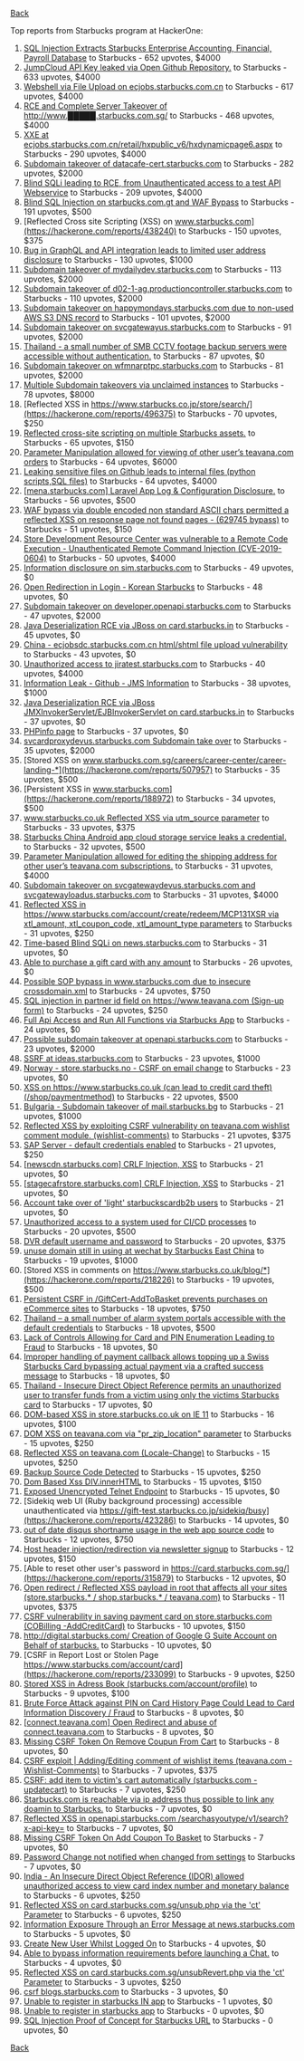 [Back](../README.md)

Top reports from Starbucks program at HackerOne:

1. [SQL Injection Extracts Starbucks Enterprise Accounting, Financial, Payroll Database](https://hackerone.com/reports/531051) to Starbucks - 652 upvotes, $4000
2. [JumpCloud API Key leaked via Open Github Repository.](https://hackerone.com/reports/716292) to Starbucks - 633 upvotes, $4000
3. [Webshell via File Upload on ecjobs.starbucks.com.cn](https://hackerone.com/reports/506646) to Starbucks - 617 upvotes, $4000
4. [RCE and Complete Server Takeover of http://www.█████.starbucks.com.sg/](https://hackerone.com/reports/502758) to Starbucks - 468 upvotes, $4000
5. [XXE at ecjobs.starbucks.com.cn/retail/hxpublic_v6/hxdynamicpage6.aspx](https://hackerone.com/reports/500515) to Starbucks - 290 upvotes, $4000
6. [Subdomain takeover of datacafe-cert.starbucks.com](https://hackerone.com/reports/665398) to Starbucks - 282 upvotes, $2000
7. [Blind SQLi leading to RCE, from Unauthenticated access to a test API Webservice](https://hackerone.com/reports/592400) to Starbucks - 209 upvotes, $4000
8. [Blind SQL Injection on starbucks.com.gt and WAF Bypass](https://hackerone.com/reports/549355) to Starbucks - 191 upvotes, $500
9. [Reflected Cross site Scripting (XSS) on www.starbucks.com](https://hackerone.com/reports/438240) to Starbucks - 150 upvotes, $375
10. [Bug in GraphQL and API integration leads to limited user address disclosure](https://hackerone.com/reports/473742) to Starbucks - 130 upvotes, $1000
11. [Subdomain takeover of mydailydev.starbucks.com](https://hackerone.com/reports/570651) to Starbucks - 113 upvotes, $2000
12. [Subdomain takeover of d02-1-ag.productioncontroller.starbucks.com](https://hackerone.com/reports/661751) to Starbucks - 110 upvotes, $2000
13. [Subdomain takeover on happymondays.starbucks.com due to non-used AWS S3 DNS record](https://hackerone.com/reports/186766) to Starbucks - 101 upvotes, $2000
14. [Subdomain takeover on svcgatewayus.starbucks.com](https://hackerone.com/reports/325336) to Starbucks - 91 upvotes, $2000
15. [Thailand - a small number of SMB CCTV footage backup servers were accessible without authentication.](https://hackerone.com/reports/417360) to Starbucks - 87 upvotes, $0
16. [Subdomain takeover on wfmnarptpc.starbucks.com](https://hackerone.com/reports/388622) to Starbucks - 81 upvotes, $2000
17. [Multiple Subdomain takeovers via unclaimed instances](https://hackerone.com/reports/276269) to Starbucks - 78 upvotes, $8000
18. [Reflected XSS in https://www.starbucks.co.jp/store/search/](https://hackerone.com/reports/496375) to Starbucks - 70 upvotes, $250
19. [Reflected cross-site scripting on multiple Starbucks assets.](https://hackerone.com/reports/629745) to Starbucks - 65 upvotes, $150
20. [Parameter Manipulation allowed for viewing of other user’s teavana.com orders](https://hackerone.com/reports/141090) to Starbucks - 64 upvotes, $6000
21. [Leaking sensitive files on Github leads to internal files (python scripts,SQL files)](https://hackerone.com/reports/301831) to Starbucks - 64 upvotes, $4000
22. [[mena.starbucks.com] Laravel App Log &amp; Configuration Disclosure.](https://hackerone.com/reports/401098) to Starbucks - 56 upvotes, $500
23. [WAF bypass via double encoded non standard ASCII chars permitted a reflected XSS on response page not found pages - (629745 bypass)](https://hackerone.com/reports/716761) to Starbucks - 51 upvotes, $150
24. [Store Development Resource Center was vulnerable to a Remote Code Execution - Unauthenticated Remote Command Injection (CVE-2019-0604)](https://hackerone.com/reports/536134) to Starbucks - 50 upvotes, $4000
25. [Information disclosure on sim.starbucks.com](https://hackerone.com/reports/632808) to Starbucks - 49 upvotes, $0
26. [Open Redirection in Login - Korean Starbucks](https://hackerone.com/reports/380939) to Starbucks - 48 upvotes, $0
27. [Subdomain takeover on developer.openapi.starbucks.com](https://hackerone.com/reports/275714) to Starbucks - 47 upvotes, $2000
28. [Java Deserialization RCE via JBoss on card.starbucks.in](https://hackerone.com/reports/221294) to Starbucks - 45 upvotes, $0
29. [China - ecjobsdc.starbucks.com.cn html/shtml file upload vulnerability](https://hackerone.com/reports/412481) to Starbucks - 43 upvotes, $0
30. [Unauthorized access to jiratest.starbucks.com](https://hackerone.com/reports/332586) to Starbucks - 40 upvotes, $4000
31. [Information Leak - Github - JMS Information](https://hackerone.com/reports/360811) to Starbucks - 38 upvotes, $1000
32. [Java Deserialization RCE via JBoss JMXInvokerServlet/EJBInvokerServlet on card.starbucks.in](https://hackerone.com/reports/153026) to Starbucks - 37 upvotes, $0
33. [PHPinfo page](https://hackerone.com/reports/367050) to Starbucks - 37 upvotes, $0
34. [svcardproxydevus.starbucks.com Subdomain take over](https://hackerone.com/reports/380158) to Starbucks - 35 upvotes, $2000
35. [Stored XSS on www.starbucks.com.sg/careers/career-center/career-landing-*](https://hackerone.com/reports/507957) to Starbucks - 35 upvotes, $500
36. [Persistent XSS in www.starbucks.com](https://hackerone.com/reports/188972) to Starbucks - 34 upvotes, $500
37. [www.starbucks.co.uk Reflected XSS via utm_source parameter](https://hackerone.com/reports/140616) to Starbucks - 33 upvotes, $375
38. [Starbucks China Android app cloud storage service leaks a credential.](https://hackerone.com/reports/440629) to Starbucks - 32 upvotes, $500
39. [Parameter Manipulation allowed for editing the shipping address for other user’s teavana.com subscriptions.](https://hackerone.com/reports/141120) to Starbucks - 31 upvotes, $4000
40. [Subdomain takeover on svcgatewaydevus.starbucks.com and svcgatewayloadus.starbucks.com](https://hackerone.com/reports/383564) to Starbucks - 31 upvotes, $4000
41. [Reflected XSS in https://www.starbucks.com/account/create/redeem/MCP131XSR via xtl_amount, xtl_coupon_code, xtl_amount_type parameters](https://hackerone.com/reports/531042) to Starbucks - 31 upvotes, $250
42. [Time-based Blind SQLi on news.starbucks.com](https://hackerone.com/reports/198292) to Starbucks - 31 upvotes, $0
43. [Able to purchase a gift card with any amount](https://hackerone.com/reports/316789) to Starbucks - 26 upvotes, $0
44. [Possible SOP bypass in www.starbucks.com due to insecure crossdomain.xml](https://hackerone.com/reports/244504) to Starbucks - 24 upvotes, $750
45. [SQL injection in partner id field on https://www.teavana.com (Sign-up form)](https://hackerone.com/reports/269279) to Starbucks - 24 upvotes, $250
46. [Full Api Access and Run All Functions via Starbucks App](https://hackerone.com/reports/232650) to Starbucks - 24 upvotes, $0
47. [Possible subdomain takeover at openapi.starbucks.com](https://hackerone.com/reports/241503) to Starbucks - 23 upvotes, $2000
48. [SSRF at ideas.starbucks.com](https://hackerone.com/reports/500468) to Starbucks - 23 upvotes, $1000
49. [Norway - store.starbucks.no - CSRF on email change](https://hackerone.com/reports/718852) to Starbucks - 23 upvotes, $0
50. [XSS on https://www.starbucks.co.uk (can lead to credit card theft) (/shop/paymentmethod)](https://hackerone.com/reports/227486) to Starbucks - 22 upvotes, $500
51. [Bulgaria - Subdomain takeover of mail.starbucks.bg](https://hackerone.com/reports/736863) to Starbucks - 21 upvotes, $1000
52. [Reflected XSS by exploiting CSRF vulnerability on teavana.com wishlist comment module. (wishlist-comments)](https://hackerone.com/reports/177508) to Starbucks - 21 upvotes, $375
53. [SAP Server - default credentials enabled](https://hackerone.com/reports/195163) to Starbucks - 21 upvotes, $250
54. [[newscdn.starbucks.com] CRLF Injection, XSS](https://hackerone.com/reports/192749) to Starbucks - 21 upvotes, $0
55. [[stagecafrstore.starbucks.com] CRLF Injection, XSS](https://hackerone.com/reports/192667) to Starbucks - 21 upvotes, $0
56. [Account take over of 'light' starbuckscardb2b users](https://hackerone.com/reports/767829) to Starbucks - 21 upvotes, $0
57. [Unauthorized access to a system used for CI/CD processes](https://hackerone.com/reports/410475) to Starbucks - 20 upvotes, $500
58. [DVR default username and password](https://hackerone.com/reports/398797) to Starbucks - 20 upvotes, $375
59. [unuse domain still in using at wechat by Starbucks East China](https://hackerone.com/reports/471265) to Starbucks - 19 upvotes, $1000
60. [Stored XSS in comments on https://www.starbucks.co.uk/blog/*](https://hackerone.com/reports/218226) to Starbucks - 19 upvotes, $500
61. [Persistent CSRF in /GiftCert-AddToBasket prevents purchases on eCommerce sites](https://hackerone.com/reports/206319) to Starbucks - 18 upvotes, $750
62. [Thailand – a small number of alarm system portals accessible with the default credentials](https://hackerone.com/reports/406486) to Starbucks - 18 upvotes, $500
63. [Lack of Controls Allowing for Card and PIN Enumeration Leading to Fraud](https://hackerone.com/reports/198494) to Starbucks - 18 upvotes, $0
64. [Improper handling of payment callback allows topping up a Swiss Starbucks Card bypassing actual payment via a crafted success message](https://hackerone.com/reports/682617) to Starbucks - 18 upvotes, $0
65. [Thailand - Insecure Direct Object Reference permits an unauthorized user to transfer funds from a victim using only the victims Starbucks card](https://hackerone.com/reports/766437) to Starbucks - 17 upvotes, $0
66. [DOM-based XSS in store.starbucks.co.uk on IE 11](https://hackerone.com/reports/241619) to Starbucks - 16 upvotes, $100
67. [DOM XSS on teavana.com via "pr_zip_location" parameter](https://hackerone.com/reports/209736) to Starbucks - 15 upvotes, $250
68. [Reflected XSS on teavana.com (Locale-Change)](https://hackerone.com/reports/190798) to Starbucks - 15 upvotes, $250
69. [Backup Source Code Detected](https://hackerone.com/reports/389454) to Starbucks - 15 upvotes, $250
70. [Dom Based Xss DIV.innerHTML](https://hackerone.com/reports/188185) to Starbucks - 15 upvotes, $150
71. [Exposed Unencrypted Telnet Endpoint](https://hackerone.com/reports/194454) to Starbucks - 15 upvotes, $0
72. [Sidekiq web UI (Ruby background processing) accessible unauthenticated via https://gift-test.starbucks.co.jp/sidekiq/busy](https://hackerone.com/reports/423286) to Starbucks - 14 upvotes, $0
73. [out of date disqus shortname usage in the web app source code](https://hackerone.com/reports/172780) to Starbucks - 12 upvotes, $750
74. [Host header injection/redirection via newsletter signup](https://hackerone.com/reports/229498) to Starbucks - 12 upvotes, $150
75. [Able to reset other user's password in https://card.starbucks.com.sg/](https://hackerone.com/reports/315879) to Starbucks - 12 upvotes, $0
76. [Open redirect / Reflected XSS payload in root that affects all your sites (store.starbucks.* / shop.starbucks.* / teavana.com)](https://hackerone.com/reports/196846) to Starbucks - 11 upvotes, $375
77. [CSRF vulnerability in saving payment card on store.starbucks.com (COBilling -AddCreditCard)](https://hackerone.com/reports/177635) to Starbucks - 10 upvotes, $150
78. [http://digital.starbucks.com/ Creation of Google G Suite Account on Behalf of starbucks.](https://hackerone.com/reports/191179) to Starbucks - 10 upvotes, $0
79. [CSRF in Report Lost or Stolen Page https://www.starbucks.com/account/card](https://hackerone.com/reports/233099) to Starbucks - 9 upvotes, $250
80. [Stored XSS in Adress Book (starbucks.com/account/profile)](https://hackerone.com/reports/186554) to Starbucks - 9 upvotes, $100
81. [Brute Force Attack against PIN on Card History Page Could Lead to Card Information Discovery / Fraud](https://hackerone.com/reports/194318) to Starbucks - 8 upvotes, $0
82. [[connect.teavana.com] Open Redirect and abuse of connect.teavana.com](https://hackerone.com/reports/217430) to Starbucks - 8 upvotes, $0
83. [Missing CSRF Token On Remove Coupun From Cart](https://hackerone.com/reports/227726) to Starbucks - 8 upvotes, $0
84. [CSRF exploit | Adding/Editing comment of wishlist items (teavana.com - Wishlist-Comments)](https://hackerone.com/reports/177639) to Starbucks - 7 upvotes, $375
85. [CSRF: add item to victim's cart automatically (starbucks.com - updatecart)](https://hackerone.com/reports/177472) to Starbucks - 7 upvotes, $250
86. [Starbucks.com is reachable via ip address thus possible to link any doamin to Starbucks.](https://hackerone.com/reports/197585) to Starbucks - 7 upvotes, $0
87. [Reflected XSS in openapi.starbucks.com /searchasyoutype/v1/search?x-api-key=](https://hackerone.com/reports/213190) to Starbucks - 7 upvotes, $0
88. [Missing CSRF Token On Add Coupon To Basket](https://hackerone.com/reports/227725) to Starbucks - 7 upvotes, $0
89. [Password Change not notified when changed from settings](https://hackerone.com/reports/242846) to Starbucks - 7 upvotes, $0
90. [India - An Insecure Direct Object Reference (IDOR) allowed unauthorized access to view card index number and monetary balance](https://hackerone.com/reports/701160) to Starbucks - 6 upvotes, $250
91. [Reflected XSS on card.starbucks.com.sg/unsub.php via the 'ct' Parameter](https://hackerone.com/reports/540399) to Starbucks - 6 upvotes, $250
92. [Information Exposure Through an Error Message at news.starbucks.com](https://hackerone.com/reports/482707) to Starbucks - 5 upvotes, $0
93. [Create New User Whilst Logged On](https://hackerone.com/reports/193478) to Starbucks - 4 upvotes, $0
94. [Able to bypass information requirements before launching a Chat.](https://hackerone.com/reports/450882) to Starbucks - 4 upvotes, $0
95. [Reflected XSS on card.starbucks.com.sg/unsubRevert.php via the 'ct' Parameter](https://hackerone.com/reports/541199) to Starbucks - 3 upvotes, $250
96. [csrf blogs.starbucks.com](https://hackerone.com/reports/198470) to Starbucks - 3 upvotes, $0
97. [Unable to register in starbucks IN app](https://hackerone.com/reports/212015) to Starbucks - 1 upvotes, $0
98. [Unable to register in starbucks app](https://hackerone.com/reports/236276) to Starbucks - 0 upvotes, $0
99. [SQL Injection Proof of Concept for Starbucks URL](https://hackerone.com/reports/360539) to Starbucks - 0 upvotes, $0


[Back](../README.md)